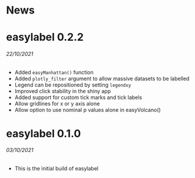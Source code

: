 News
=====

# easylabel 0.2.2
###### 22/10/2021

* Added `easyManhattan()` function
* Added `plotly_filter` argument to allow massive datasets to be labelled
* Legend can be repositioned by setting `legendxy`
* Improved click stability in the shiny app
* Added support for custom tick marks and tick labels
* Allow gridlines for x or y axis alone
* Allow option to use nominal p values alone in easyVolcano()

# easylabel 0.1.0
###### 03/10/2021

* This is the initial build of easylabel